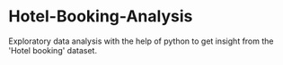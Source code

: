 # Hotel-Booking-Analysis
Exploratory data analysis with the help of python to get insight from the 'Hotel booking' dataset.
